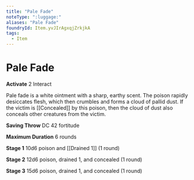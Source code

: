 ```yaml
---
title: "Pale Fade"
noteType: ":luggage:"
aliases: "Pale Fade"
foundryId: Item.yvJIrAgxqjZrkjkA
tags:
  - Item
---
```


# Pale Fade

**Activate** 2 Interact

Pale fade is a white ointment with a sharp, earthy scent. The poison rapidly desiccates flesh, which then crumbles and forms a cloud of pallid dust. If the victim is [[Concealed]] by this poison, then the cloud of dust also conceals other creatures from the victim.

**Saving Throw** DC 42 fortitude

**Maximum Duration** 6 rounds

**Stage 1** 10d6 poison and [[Drained 1]] (1 round)

**Stage 2** 12d6 poison, drained 1, and concealed (1 round)

**Stage 3** 15d6 poison, drained 1, and concealed (1 round)
